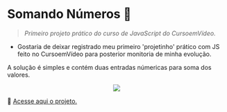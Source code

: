 # Somando Números 🔢
> *Primeiro projeto prático do curso de JavaScript do CursoemVídeo.*

- Gostaria de deixar registrado meu primeiro 'projetinho' prático com JS feito no CursoemVídeo para posterior monitoria de minha evolução.

A solução é simples e contém duas entradas númericas para soma dos valores.

<div align="center">
  <img src="https://user-images.githubusercontent.com/106677669/197652251-97692c80-6fde-4a63-aa25-47572826c9fe.jpg"/>
</div>

🔗 [Acesse aqui o projeto.](https://ma-vick.github.io/somando-numeros/)
